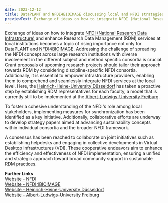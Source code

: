 ```yaml
---
date: 2023-12-12
title: DataPLANT and NFDI4BIOIMAGE discussing local and NFDI strategies on sustainability
previewText: Exchange of ideas on how to integrate NFDI (National Research Data Infrastructure) and enhance Research Data Management (RDM) services at local institutions becomes a topic of rising importance not only for DataPLANT and NFDI4BIOIMAGE. Addressing the challenge of spreading the NFDI concept across large research institutions with diverse involvement in the different subject and method specific consortia is crucial. Grant proposals of upcoming research projects should tailor their approach towards RDM by considering discipline-specific NFDI consortia...
---
```

Exchange of ideas on how to integrate [NFDI (National Research Data Infrastructure)](https://www.nfdi.de/) and enhance Research Data Management (RDM) services at local institutions becomes a topic of rising importance not only for DataPLANT and [NFDI4BIOIMAGE](https://nfdi4bioimage.de/en/start/). Addressing the challenge of spreading the NFDI concept across large research institutions with diverse involvement in the different subject and method specific consortia is crucial. Grant proposals of upcoming research projects should tailor their approach towards RDM by considering discipline-specific NFDI consortia. Additionally, it is essential to empower infrastructure providers, enabling them to comprehend and seamlessly integrate NFDI services at the local level. Here, the [Heinrich-Heine-University Düsseldorf](https://www.hhu.de/) has taken a proactive step by establishing RDM representatives for each faculty, a model that is currently still to be implemented at the [Albert-Ludwigs-University Freiburg](https://uni-freiburg.de/).   

To foster a cohesive understanding of the NFDI's role among local stakeholders, implementing measures for synchronization has been identified as a key initiative. Additionally, collaborative efforts are underway to develop strategy papers aimed at advancing sustainability concepts within individual consortia and the broader NFDI framework.   

A consensus has been reached to collaborate on joint initiatives such as establishing helpdesks and engaging in collective developments in Virtual Desktop Infrastructures (VDI). These cooperative endeavors aim to enhance the efficiency and effectiveness of NFDI implementation, ensuring a unified and strategic approach toward broad community support in sustainable RDM practices.   


**Further Links**   
[Website - NFDI](https://www.nfdi.de/)   
[Website - NFDI4BIOIMAGE](https://nfdi4bioimage.de/en/start/)    
[Website - Heinrich-Heine-University Düsseldorf](https://www.hhu.de/)  
[Website - Albert-Ludwigs-University Freiburg](https://uni-freiburg.de/)  

